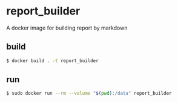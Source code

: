 # report_builder
A docker image for building report by markdown

## build
```zsh
$ docker build . -t report_builder
```

## run
```zsh
$ sudo docker run --rm --volume "$(pwd):/data" report_builder
```
